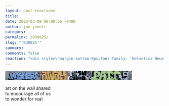 ```yaml
---
layout: post-reactions
title: 
date: 2025-03-08 08:00:56 -0400
author: joe jenett
category: 
permalink: /030825/
slug: "'030825'"
summary: 
comments: false
reaction: "<div style=\"margin-bottom:9px;font-family: 'Helvetica Neue',Helvetica,Arial,sans-serif;font-weight:600;font-size:.9rem;\">Reactions:</div><p><a href=\"https://toot.community/@jenett/114127093787677472\"><img src=\"https://static.toot.community/cache/accounts/avatars/109/321/348/137/004/186/original/dec2182d972538a0.png\" alt=\"\" width=\"48\"><br><span style=\"font-size:.9rem;\">Sarah Honeychurch</span></a></p><p><a href=\"https://toot.community/@jenett/114127093787677472\"><img src=\"https://static.toot.community/cache/accounts/avatars/110/726/205/933/566/307/original/bc7da19615a0f532.png\" alt=\"\" width=\"48\"><br><span style=\"font-size:.9rem;\">sphygmus</span></a></p><p><a href=\"https://toot.community/@jenett/114127093787677472\"><img src=\"https://static.toot.community/cache/accounts/avatars/112/757/571/850/957/359/original/71a15e19bfc75e90.png\" alt=\"\" width=\"48\"><br><span style=\"font-size:.8em;\">Pamela</span></a></p><p><a href=\"https://toot.community/@jenett/114127093787677472\"><img src=\"https://static.toot.community/cache/accounts/avatars/109/655/495/192/233/965/original/d3f70030cf52f57c.jpg\" alt=\"\" width=\"48\"><br><span style=\"font-size:.8em;\">Marjolein Rotsteeg</span></a></p>"
---
```

<p>
<img src="/images/snowflake.png" width="400" alt="">
</p>
<p>
art on the wall shared<br>
to encourage all of us <br>
to wonder for real
</p>




<a style="display:none;" href="https://brid.gy/publish/mastodon"><small>(cross-posted to mastodon)</small></a>